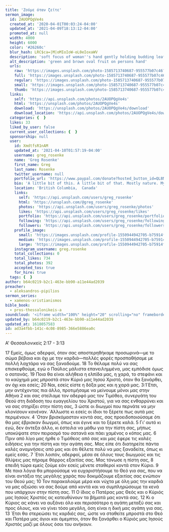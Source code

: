 ```yaml
---
title: 'Ζούμε όταν ζείτε'
sermon_image:
  id: 2AUOPQgVe4s
  created_at: '2020-04-01T00:03:24-04:00'
  updated_at: '2021-04-09T18:13:12-04:00'
  promoted_at: null
  width: 4000
  height: 6000
  color: '#26260c'
  blur_hash: LRC$ca=|M|oMIoIoW-oL0eIoxaWV
  description: 'soft focus of woman''s hand gently holding budding leaf'
  alt_description: 'green and brown oval fruit on persons hand'
  urls:
    raw: 'https://images.unsplash.com/photo-1585713740687-955577b07c46?ixid=MnwxNjM3NDl8MHwxfHNlYXJjaHw0fHxhbGl2ZXxlbnwwfHx8fDE2MTgwNTc1MjE&ixlib=rb-1.2.1'
    full: 'https://images.unsplash.com/photo-1585713740687-955577b07c46?crop=entropy&cs=srgb&fm=jpg&ixid=MnwxNjM3NDl8MHwxfHNlYXJjaHw0fHxhbGl2ZXxlbnwwfHx8fDE2MTgwNTc1MjE&ixlib=rb-1.2.1&q=85'
    regular: 'https://images.unsplash.com/photo-1585713740687-955577b07c46?crop=entropy&cs=tinysrgb&fit=max&fm=jpg&ixid=MnwxNjM3NDl8MHwxfHNlYXJjaHw0fHxhbGl2ZXxlbnwwfHx8fDE2MTgwNTc1MjE&ixlib=rb-1.2.1&q=80&w=1080'
    small: 'https://images.unsplash.com/photo-1585713740687-955577b07c46?crop=entropy&cs=tinysrgb&fit=max&fm=jpg&ixid=MnwxNjM3NDl8MHwxfHNlYXJjaHw0fHxhbGl2ZXxlbnwwfHx8fDE2MTgwNTc1MjE&ixlib=rb-1.2.1&q=80&w=400'
    thumb: 'https://images.unsplash.com/photo-1585713740687-955577b07c46?crop=entropy&cs=tinysrgb&fit=max&fm=jpg&ixid=MnwxNjM3NDl8MHwxfHNlYXJjaHw0fHxhbGl2ZXxlbnwwfHx8fDE2MTgwNTc1MjE&ixlib=rb-1.2.1&q=80&w=200'
  links:
    self: 'https://api.unsplash.com/photos/2AUOPQgVe4s'
    html: 'https://unsplash.com/photos/2AUOPQgVe4s'
    download: 'https://unsplash.com/photos/2AUOPQgVe4s/download'
    download_location: 'https://api.unsplash.com/photos/2AUOPQgVe4s/download?ixid=MnwxNjM3NDl8MHwxfHNlYXJjaHw0fHxhbGl2ZXxlbnwwfHx8fDE2MTgwNTc1MjE'
  categories: {  }
  likes: 33
  liked_by_user: false
  current_user_collections: {  }
  sponsorship: null
  user:
    id: XmdtfsR1nAM
    updated_at: '2021-04-10T01:57:19-04:00'
    username: greg_rosenke
    name: 'Greg Rosenke'
    first_name: Greg
    last_name: Rosenke
    twitter_username: null
    portfolio_url: 'https://www.paypal.com/donate?hosted_button_id=QL8N2EPVU8R8W'
    bio: 'A little bit of this. A little bit of that. Mostly nature. My photos are a gift because my camera was a gift. I will never say no to a cup of coffee or a new lens.'
    location: 'British Columbia,  Canada'
    links:
      self: 'https://api.unsplash.com/users/greg_rosenke'
      html: 'https://unsplash.com/@greg_rosenke'
      photos: 'https://api.unsplash.com/users/greg_rosenke/photos'
      likes: 'https://api.unsplash.com/users/greg_rosenke/likes'
      portfolio: 'https://api.unsplash.com/users/greg_rosenke/portfolio'
      following: 'https://api.unsplash.com/users/greg_rosenke/following'
      followers: 'https://api.unsplash.com/users/greg_rosenke/followers'
    profile_image:
      small: 'https://images.unsplash.com/profile-1550944942705-b75914fbcbac?ixlib=rb-1.2.1&q=80&fm=jpg&crop=faces&cs=tinysrgb&fit=crop&h=32&w=32'
      medium: 'https://images.unsplash.com/profile-1550944942705-b75914fbcbac?ixlib=rb-1.2.1&q=80&fm=jpg&crop=faces&cs=tinysrgb&fit=crop&h=64&w=64'
      large: 'https://images.unsplash.com/profile-1550944942705-b75914fbcbac?ixlib=rb-1.2.1&q=80&fm=jpg&crop=faces&cs=tinysrgb&fit=crop&h=128&w=128'
    instagram_username: greg.rosenke
    total_collections: 0
    total_likes: 734
    total_photos: 392
    accepted_tos: true
    for_hire: true
  tags: {  }
author: b64c0219-b2c1-463e-bb90-a11e44ad2039
preacher:
  - aleksandros-pipilios
sermon_series:
  - xamenos-xristianismos
bible_book:
  - pros-thessalonikeis-a
soundcloud: '<iframe width="100%" height="20" scrolling="no" frameborder="no" allow="autoplay" src="https://w.soundcloud.com/player/?url=https%3A//api.soundcloud.com/tracks/728690746%3Fsecret_token%3Ds-J7TnF&color=%23ff5500&inverse=false&auto_play=false&show_user=true"></iframe>'
updated_by: b64c0219-b2c1-463e-bb90-a11e44ad2039
updated_at: 1618057583
id: ad3a4fbb-141c-4c08-8985-366e5886ea0c
---
```

Α' Θεσσαλονικείς 2:17 - 3:13

17 Εμείς, όμως αδερφοί, όταν σας αποστερηθήκαμε προσωρινά—με το σώμα βέβαια και όχι με την καρδιά—πολλές φορές προσπαθήσαμε με πολλή λαχτάρα να σας ξαναδούμε. 18 Το θέλαμε πολύ να σας επισκεφθούμε, εγώ ο Παύλος μάλιστα επανειλημμένα, μας εμπόδισε όμως ο σατανάς. 19 Ποια θα είναι αλήθεια η ελπίδα μας, η χαρά, το στεφάνι και το καύχημά μας μπροστά στον Κύριό μας Ιησού Χριστό, όταν θα ξανάρθει, αν όχι και εσείς; 20 Ναι, εσείς είστε η δόξα μας και η χαρά μας. 3:1΄Ετσι, μην αντέχοντας πια άλλο, προτιμήσαμε να μείνουμε μόνοι μας στην Αθήνα 2 και σας στείλαμε τον αδερφό μας τον Τιμόθεο, συνεργάτη του Θεού στη διάδοση του ευαγγελίου του Χριστού, για να σας ενθαρρύνει και να σας στηρίξει στην πίστη σας, 3 ώστε οι διωγμοί που περνάτε να μην κλονίσουν κανέναν. ΄Αλλωστε κι εσείς οι ίδιοι το ξέρετε πως αυτά μας περιμένουν. 4 ΄Οταν βρισκόμασταν κοντά σας, σας προειδοποιούσαμε ότι θα μας έβρισκαν διωγμοί, όπως και έγινε και το ξέρετε καλά. 5 Γι’ αυτό κι εγώ, δεν άντεξα άλλο, κι έστειλα να μάθω για την πίστη σας, μήπως υποκύψατε στον πειρασμό του σατανά και πάει χαμένος ο κόπος μας. 6 Πριν από λίγο μας ήρθε ο Τιμόθεος από σας και μας έφερε τις καλές ειδήσεις για την πίστη και την αγάπη σας. Μας είπε ότι διατηρείτε πάντα καλές αναμνήσεις από μας και ότι θέλετε πολύ να μας ξαναδείτε, όπως κι εμείς εσάς. 7 ΄Ετσι λοιπόν, αδερφοί, μέσα σε όλους τους διωγμούς και τις θλίψεις μας πήραμε θάρρος εξαιτίας σας. Μας τόνωσε η πίστη σας, 8 επειδή τώρα εμείς ζούμε εάν εσείς μένετε σταθεροί κοντά στον Κύριο. 9 Με ποια λόγια θα μπορούσαμε να ευχαριστήσουμε το Θεό για σας, που να είναι αντάξια της μεγάλης χαράς που δοκιμάζουμε εξαιτίας σας ενώπιον του Θεού μας; 10 Τον παρακαλούμε μέρα και νύχτα με όλη μας την καρδιά να μας αξιώσει να σας δούμε από κοντά και να συμπληρώσουμε τα κενά που υπάρχουν στην πίστη σας. 11 Ο ίδιος ο Πατέρας μας Θεός και ο Κύριός μας Ιησούς Χριστός ας κατευθύνουν τα βήματά μας κοντά σας. 12 Κι ο Κύριος ας κάνει να αυξάνει όλο και περισσότερο η αγάπη μεταξύ σας και προς όλους, και να γίνει τόσο μεγάλη, όση είναι η δική μας αγάπη για σας. 13 ΄Ετσι θα στερεώσει τις καρδιές σας, ώστε να σταθείτε μπροστά στο Θεό και Πατέρα μας άγιοι και άμεμπτοι, όταν θα ξανάρθει ο Κύριός μας Ιησούς Χριστός μαζί με όλους όσοι του ανήκουν.